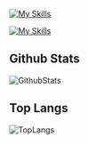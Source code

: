 [![My Skills](https://skillicons.dev/icons?i=html,css,js,react,tailwindcss)](https://skillicons.dev)

[![My Skills](https://skillicons.dev/icons?i=vscode,webstorm,pycharm,mysql,astro)](https://skillicons.dev)

## Github Stats
![GithubStats](https://github-readme-stats.vercel.app/api?username=ShenleyOfficial&show_icons=true)

## Top Langs
![TopLangs](https://github-readme-stats.vercel.app/api/top-langs?username=ShenleyOfficial&layout=donut)
